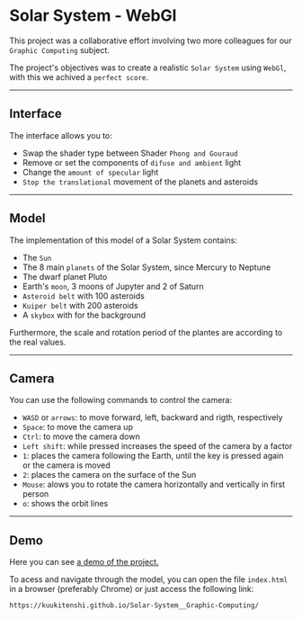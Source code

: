 # Solar System - WebGl

This project was a collaborative effort involving two more colleagues for our ```Graphic Computing``` subject.

The project's objectives was to create a realistic ```Solar System``` using ```WebGl```, with this we achived a ```perfect score```.


---
## Interface

The interface allows you to:
- Swap the shader type between Shader ```Phong and Gouraud```
- Remove or set the components of ```difuse and ambient``` light
- Change the ```amount of specular``` light
- ```Stop the translational``` movement of the planets and asteroids


---
## Model

The implementation of this model of a Solar System contains:
- The ```Sun```
- The 8 main ```planets``` of the Solar System, since Mercury to Neptune
- The dwarf planet Pluto
- Earth's ```moon```, 3 moons of Jupyter and 2 of Saturn
- ```Asteroid belt``` with 100 asteroids
- ```Kuiper belt``` with 200 asteroids
- A ```skybox``` with for the background


Furthermore, the scale and rotation period of the plantes are according to the real values.


---
## Camera
You can use the following commands to control the camera:
- ```WASD``` or ```arrows```: to move forward, left, backward and rigth, respectively
- ```Space```: to move the camera up
- ```Ctrl```: to move the camera down
- ```Left shift```: while pressed increases the speed of the camera by a factor
- ```1```: places the camera following the Earth, until the key is pressed again or the camera is moved
- ```2```: places the camera on the surface of the Sun
- ```Mouse```: alows you to rotate the camera horizontally and vertically in first person
- ```o```: shows the orbit lines


---
## Demo

Here you can see 
<a href= "https://youtu.be/DB8eehMY8Tc" > a demo of the project.</a>

To acess and navigate through the model, you can open the file ```index.html``` in a browser (preferably Chrome) or just access the following link: 

```
https://kuukitenshi.github.io/Solar-System__Graphic-Computing/
```
